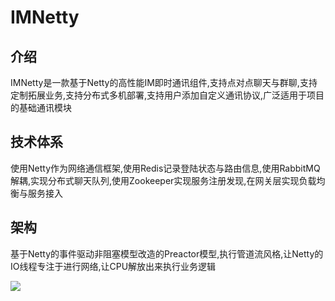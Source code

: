 # IMNetty
## 介绍
IMNetty是一款基于Netty的高性能IM即时通讯组件,支持点对点聊天与群聊,支持定制拓展业务,支持分布式多机部署,支持用户添加自定义通讯协议,广泛适用于项目的基础通讯模块

## 技术体系

使用Netty作为网络通信框架,使用Redis记录登陆状态与路由信息,使用RabbitMQ解耦,实现分布式聊天队列,使用Zookeeper实现服务注册发现,在网关层实现负载均衡与服务接入

## 架构

基于Netty的事件驱动非阻塞模型改造的Preactor模型,执行管道流风格,让Netty的IO线程专注于进行网络,让CPU解放出来执行业务逻辑

![](https://i.loli.net/2019/03/27/5c9b2179c3882.png)
